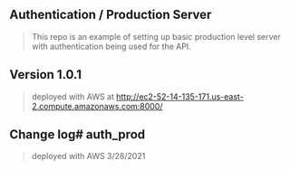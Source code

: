 ## Authentication / Production Server

> This repo is an example of setting up basic production level server with authentication being used for the API.

## Version 1.0.1
> deployed with AWS at http://ec2-52-14-135-171.us-east-2.compute.amazonaws.com:8000/

## Change log# auth_prod

> deployed with AWS 3/28/2021

